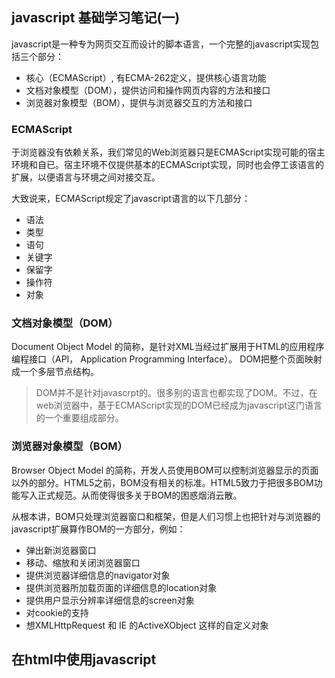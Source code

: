 ## javascript 基础学习笔记(一)

javascript是一种专为网页交互而设计的脚本语言，一个完整的javascript实现包括三个部分：
- 核心（ECMAScript）, 有ECMA-262定义，提供核心语言功能
- 文档对象模型（DOM），提供访问和操作网页内容的方法和接口
- 浏览器对象模型（BOM），提供与浏览器交互的方法和接口

### ECMAScript

于浏览器没有依赖关系，我们常见的Web浏览器只是ECMAScript实现可能的宿主环境和自已。宿主环境不仅提供基本的ECMAScript实现，同时也会停工该语言的扩展，以便语言与环境之间对接交互。

大致说来，ECMAScript规定了javascript语言的以下几部分：
- 语法
- 类型
- 语句
- 关键字
- 保留字
- 操作符
- 对象

### 文档对象模型（DOM）

Document Object Model 的简称，是针对XML当经过扩展用于HTML的应用程序编程接口（API， Application Programming Interface）。 DOM把整个页面映射成一个多层节点结构。

> DOM并不是针对javascrpt的。很多别的语言也都实现了DOM。不过，在web浏览器中，基于ECMAScript实现的DOM已经成为javascript这门语言的一个重要组成部分。

### 浏览器对象模型（BOM）

Browser Object Model 的简称，开发人员使用BOM可以控制浏览器显示的页面以外的部分。HTML5之前，BOM没有相关的标准。HTML5致力于把很多BOM功能写入正式规范。从而使得很多关于BOM的困惑烟消云散。

从根本讲，BOM只处理浏览器窗口和框架，但是人们习惯上也把针对与浏览器的javascript扩展算作BOM的一方部分，例如：
- 弹出新浏览器窗口
- 移动、缩放和关闭浏览器窗口
- 提供浏览器详细信息的navigator对象
- 提供浏览器所加载页面的详细信息的location对象
- 提供用户显示分辨率详细信息的screen对象
- 对cookie的支持
- 想XMLHttpRequest 和 IE 的ActiveXObject 这样的自定义对象

## 在html中使用javascript

### <script> 元素
script有两种使用方法：直接在页面中嵌入javascript代码和包含外部javascript文件

script元素的六个属性
- async：可选。表示应该立即下载脚本，但是不应妨碍页面的其他操作，比如下载其他资源或者等待加载其他脚本，只对外部脚本文件有效
- charset：可选。表示通过指定src属性至指定的代码的字符集。大多浏览器会忽略，因此这个属性很少用
- defer： 可选。表示脚本可以延迟到文档完全被解析和显示之后在执行。只对外部脚本有效。IE7及更早版本对嵌入脚本也支持。
- src: 可选。表示包含要执行代码的外部文件。
- type：可选。可以看成是language（已废弃）的替代属性。表示编写代码使用的是脚本语言的内容类型（也称为MIME类型）

## 基本概念

- 区分大小写，ECMAScript中的一切（变量、函数名和操作符）都区分大小写。
- ECMAScript的变量是松散类型的。所谓松散类型就是可以用来保存任何类型的数据。使用var操作符定义的变量将成为定义改变两的作用域中的局部变量。这个变量在函数退出后就会被销毁。
- typeof 操作符， 用来检测给定变量的数据类型，**需要注意的是它是一个操作符，不是函数**

### 基本数据类型
- Undefined 表示为初始化，需要注意的是包含undefind值的变量和上位定义的变量还是不一样的
- Nulll 从逻辑角度来看，null值表示一个空指针对象。 **typeof 检测返回 object**
- Bollean 区分大小写，字面值只有：true和false。true、非空字符串、非零数字（包括无穷大）、任何对象都是true
- Number 表示整数和浮点数，NaN是一个特殊的数值（NaN与任何值都不相等，包括自身）
- String ECMAScript中的字符串是不可变的，要更改某个变量保存的字符串，首先要销毁原来的字符串。然后在用另一个包含新值的字符串赋值给改该变量
- Object 一组数据和功能的集合